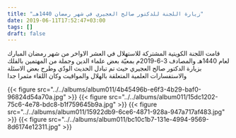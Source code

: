 ```yaml
---
title: "زيارة اللجنة للدكتور صالح العجيري في شهر رمضان 1440هـ"
date: 2019-06-11T17:52:47+03:00
tags: []
draft: false
---
```


قامت اللجنة الكويتية المشتركة للاستهلال في العشر الاواخر من شهر رمضان المبارك لعام 1440هـ والمصادف 3-6-2019م بمعيّة بعض علماء الدين وجملة من المهتمين بالفلك بزيارة الدكتور صالح العجيري
حيث تم تبادل الحديث الودّي وطرح بعض الاسئلة والاستفسارات العلمية المتعلقة بالهلال والمواقيت
وكان اللقاء مثمرا جدا


{{< figure src="../../albums/album011/4b45496b-e6f3-4b29-baf0-96824d54a70a.jpg" >}}
{{< figure src="../../albums/album011/15dc1202-75c6-4e78-bdc8-b1f759645b9a.jpg" >}}
{{< figure src="../../albums/album011/15922db9-6ce6-4871-928a-947a717af483.jpg" >}}
{{< figure src="../../albums/album011/bc10c1b7-131e-4994-9569-8d6174e12311.jpg" >}}



